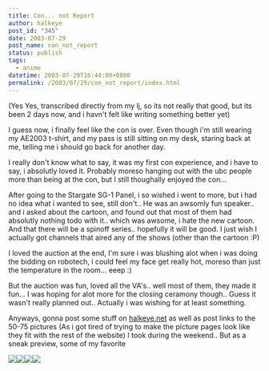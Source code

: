 ```yaml
---
title: Con... not Report
author: halkeye
post_id: "345"
date: 2003-07-29
post_name: con_not_report
status: publish
tags:
  - anime
datetime: 2003-07-29T16:44:00+0800
permalink: /2003/07/29/con_not_report/index.html
---
```


(Yes Yes, transcribed directly from my lj, so its not really that good, but its been 2 days now, and i havn't felt like writing something better yet)

I guess now, i finally feel like the con is over. Even though i'm still wearing my AE2003 t-shirt, and my pass is still sitting on my desk, staring back at me, telling me i should go back for another day.

I really don't know what to say, it was my first con experience, and i have to say, i absolutly loved it.
Probably moreso hanging out with the ubc people more than being at the con, but I still thoughally enjoyed the con...

After going to the Stargate SG-1 Panel, i so wished i went to more, but i had no idea what i wanted to see, still don't.. He was an awsomly fun speaker.. and i asked about the cartoon, and found out that most of them had absolutly nothing todo with it.. which was awsome, i hate the new cartoon. And that there will be a spinoff series.. hopefully it will be good. I just wish I actually got channels that aired any of the shows (other than the cartoon :P)

I loved the auction at the end, I'm sure i was blushing alot when i was doing the bidding on robotech, i could feel my face get really hot, moreso than just the temperature in the room... eeep :)

But the auction was fun, loved all the VA's.. well most of them, they made it fun... I was hoping for alot more for the closing ceramony though.. Guess it wasn't really planned out.. Actually i was wishing for at least something.

Anyways, gonna post some stuff on [halkeye.net](https://web.archive.org/web/20030728224632/http://www.halkeye.net:80/) as well as post links to the 50-75 pictures (As i got tired of trying to make the picture pages look like they fit with the rest of the website) I took during the weekend.. But as a sneak preview, some of my favorite

![](https://gallery.halkeye.net/albums/2003-07-26/DCP_0435.thumb.jpg)![](https://gallery.halkeye.net/albums/2003-07-26/DCP_0440.thumb.jpg)![](https://gallery.halkeye.net/albums/2003-07-27/DCP_0450.thumb.jpg)![](https://gallery.halkeye.net/albums/2003-07-27/DCP_0464.thumb.jpg)
